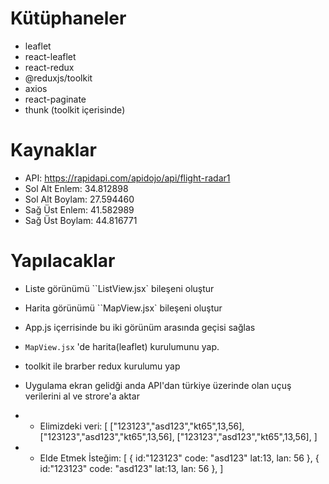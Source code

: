 # Kütüphaneler

- leaflet
- react-leaflet
- react-redux
- @reduxjs/toolkit
- axios
- react-paginate
- thunk (toolkit içerisinde)

# Kaynaklar

- API: https://rapidapi.com/apidojo/api/flight-radar1
- Sol Alt Enlem: 34.812898
- Sol Alt Boylam: 27.594460
- Sağ Üst Enlem: 41.582989
- Sağ Üst Boylam: 44.816771

# Yapılacaklar

- Liste görünümü ``ListView.jsx` bileşeni oluştur
- Harita görünümü ``MapView.jsx` bileşeni oluştur
- App.js içerrisinde bu iki görünüm arasında geçisi sağlas

- `MapView.jsx` 'de harita(leaflet) kurulumunu yap.

- toolkit ile brarber redux kurulumu yap

- Uygulama ekran gelidği anda API'dan türkiye üzerinde olan uçuş verilerini al ve strore'a aktar

- - Elimizdeki veri: [
    ["123123","asd123","kt65",13,56],
    ["123123","asd123","kt65",13,56],
    ["123123","asd123","kt65",13,56],
    ]

- - Elde Etmek İsteğim: [
    {
    id:"123123"
    code: "asd123"
    lat:13,
    lan: 56
    },
    {
    id:"123123"
    code: "asd123"
    lat:13,
    lan: 56
    },
    ]
